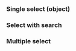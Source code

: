 <row>
  <column :md="6">
    <portlet title="DEFAULT FORM" icon="pencil" theme="light" bordered>
      <formbox-group>
        <formbox label="Name">
          <textbox></textbox>
        </formbox>
        <formbox label="Name">
          <multiselect
            v-model="selected"
            :options="options">
          </multiselect>
        </formbox>
        <formbox label="Name" help="Enter Name" horizontal>
          <multiselect
            v-model="selected"
            :options="options">
          </multiselect>
        </formbox>
        <formbox label="Name" help="Enter Name">
          <textbox-group>
            <fa name="user"></fa>
            <multiselect
              v-model="selected"
              :options="options">
            </multiselect>
          </textbox-group>
        </formbox>
      </formbox-group>
    </portlet>
  </column>
  <column :md="6">
    <portlet title="DEFAULT FORM" icon="pencil" theme="light" bordered>
      <formbox-group>
        <h3>Single select (object)</h3>
        <formbox label="请选择" help="请选择帮助">
          <textbox-group>
            <fa name="user"></fa>
            <multiselect
              v-model="value2"
              :options="options2"
              select-label="选择此项"
              selected-label="已选此项"
              deselect-label="移除此项"
              track-by="name"
              label="name"
              placeholder="请选择"
              :searchable="false"
              :allow-empty="true">
            </multiselect>
          </textbox-group>
        </formbox>
      </formbox-group>
      <formbox-group>
        <h3>Select with search</h3>
        <formbox label="请选择" help="请选择帮助">
          <textbox-group>
            <fa name="user"></fa>
            <multiselect
              v-model="value3"
              :options="options2"
              select-label="选择此项"
              selected-label="已选此项"
              deselect-label="移除此项"
              track-by="name"
              label="name"
              placeholder="请选择">
            </multiselect>
          </textbox-group>
        </formbox>
      </formbox-group>
      <formbox-group>
        <h3>Multiple select</h3>
        <formbox label="请选择" help="请选择帮助">
          <textbox-group>
            <fa name="user"></fa>
            <multiselect
              v-model="value4"
              :options="options2"
              select-label="选择此项"
              selected-label="已选此项"
              deselect-label="移除此项"
              :multiple="true"
              :close-on-select="false"
              :clear-on-select="false"
              :hide-selected="true"
              :preserve-search="true"
              track-by="name"
              label="name"
              placeholder="请选择">
            </multiselect>
          </textbox-group>
        </formbox>
      </formbox-group>
    </portlet>
  </column>
</row>
<script>
  export default{
    data () {
      return {
        selected: null,
        options: ['list', 'of', 'options'],
        value2: null,
        options2: [
          { name: 'Vue.js', language: 'JavaScript' },
          { name: 'Rails', language: 'Ruby' },
          { name: 'Sinatra', language: 'Ruby' },
          { name: 'Laravel', language: 'PHP', $isDisabled: true },
          { name: 'Phoenix', language: 'Elixir' }
        ],
        value3: null,
        value4: null
      }
    }
  }
</script>
